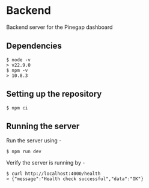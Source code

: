 # Backend

Backend server for the Pinegap dashboard

## Dependencies

```
$ node -v
> v22.9.0
$ npm -v
> 10.8.3
```

## Setting up the repository

```
$ npm ci
```

## Running the server

Run the server using -

```
$ npm run dev
```

Verify the server is running by -

```
$ curl http://localhost:4000/health
> {"message":"Health check successful","data":"OK"}
```
